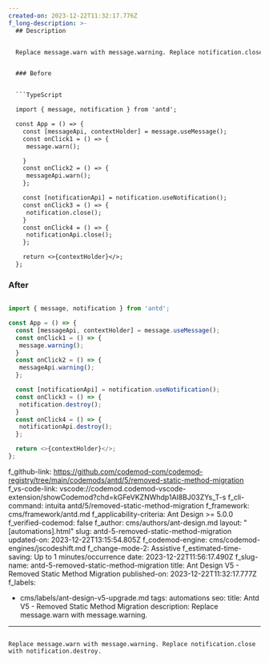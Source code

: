 ```yaml
---
created-on: 2023-12-22T11:32:17.776Z
f_long-description: >-
  ## Description


  Replace message.warn with message.warning. Replace notification.close with notification.destroy.


  ### Before


  ```TypeScript

  import { message, notification } from 'antd';

  const App = () => {
    const [messageApi, contextHolder] = message.useMessage();
    const onClick1 = () => {
     message.warn();

    }
    const onClick2 = () => {
     messageApi.warn();
    };

    const [notificationApi] = notification.useNotification();
    const onClick3 = () => {
     notification.close();
    }
    const onClick4 = () => {
     notificationApi.close();
    };

    return <>{contextHolder}</>;
  };

  ```


  ### After


  ```TypeScript

  import { message, notification } from 'antd';

  const App = () => {
    const [messageApi, contextHolder] = message.useMessage();
    const onClick1 = () => {
     message.warning();
    }
    const onClick2 = () => {
     messageApi.warning();
    };

    const [notificationApi] = notification.useNotification();
    const onClick3 = () => {
     notification.destroy();
    }
    const onClick4 = () => {
     notificationApi.destroy();
    };

    return <>{contextHolder}</>;
  };

  ```
f_github-link: https://github.com/codemod-com/codemod-registry/tree/main/codemods/antd/5/removed-static-method-migration
f_vs-code-link: vscode://codemod.codemod-vscode-extension/showCodemod?chd=kGFeVKZNWhdp1Al8BJ03ZYs_T-s
f_cli-command: intuita antd/5/removed-static-method-migration
f_framework: cms/framework/antd.md
f_applicability-criteria: Ant Design >= 5.0.0
f_verified-codemod: false
f_author: cms/authors/ant-design.md
layout: "[automations].html"
slug: antd-5-removed-static-method-migration
updated-on: 2023-12-22T13:15:54.805Z
f_codemod-engine: cms/codemod-engines/jscodeshift.md
f_change-mode-2: Assistive
f_estimated-time-saving: Up to 1 minutes/occurrence
date: 2023-12-22T11:56:17.490Z
f_slug-name: antd-5-removed-static-method-migration
title: Ant Design V5 - Removed Static Method Migration
published-on: 2023-12-22T11:32:17.777Z
f_labels:
  - cms/labels/ant-design-v5-upgrade.md
tags: automations
seo:
  title: Antd V5 - Removed Static Method Migration
  description: Replace message.warn with message.warning.
---
```

Replace message.warn with message.warning. Replace notification.close with notification.destroy.